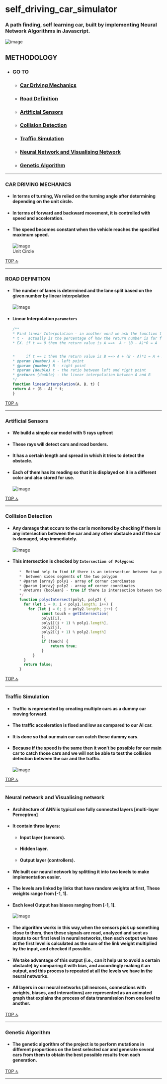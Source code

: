 # **self_driving_car_simulator**
### A path finding, self learning  car, built by implementing Neural Network Algorithms in Javascript.

![image](https://user-images.githubusercontent.com/88255480/216443527-5a367938-1a46-4fc1-b067-a3b6a37b3942.png)

## **METHODOLOGY**
   * ### GO TO
     * ### [Car Driving Mechanics](https://github.com/priyaWDEV15/self_driving_car_simulator/edit/main/README.md#car-driving-mechanics-1)
     * ### [Road Definition](https://github.com/priyaWDEV15/self_driving_car_simulator/edit/main/README.md#road-definition-1)
     * ### [Artificial Sensors](https://github.com/priyaWDEV15/self_driving_car_simulator/edit/main/README.md#artificial-sensors-1)
     * ### [Collision Detection](https://github.com/priyaWDEV15/self_driving_car_simulator/edit/main/README.md#collision-detection-1)
     * ### [Traffic Simulation](https://github.com/priyaWDEV15/self_driving_car_simulator/edit/main/README.md#traffic-simulation-1)
     * ### [Neural Network and Visualising Network](https://github.com/priyaWDEV15/self_driving_car_simulator/edit/main/README.md#neural-network-and-visualising-network-1)
     * ### [Genetic Algorithm](https://github.com/priyaWDEV15/self_driving_car_simulator/edit/main/README.md#genetic-algorithm-1)
- - - -

### **CAR DRIVING MECHANICS** 
  * #### In terms of turning, We relied on the turning angle after determining depending on the unit circle.
  * #### In terms of forward and backward movement, it is controlled with speed and acceleration. 
  * #### The speed becomes constant when the vehicle reaches the specified maximum speed.
  
     ![image](https://user-images.githubusercontent.com/88255480/216444495-687035c8-26f6-4877-b347-0322f38fc30b.png)  
  Unit Circle
  
[TOP :top:](https://github.com/priyaWDEV15/self_driving_car_simulator/edit/main/README.md#methodology) 
- - - -   
### ROAD DEFINITION 
  * #### The number of lanes is determined and the lane split based on the given number by linear interpolation
     ![image](https://user-images.githubusercontent.com/88255480/216445414-0ef242fb-3b81-4758-a6eb-d6c2005f0b51.png)
  * #### Linear Interpolation `parameters`
      ```javascript
      /**
    * Find linear Interpolation - in another word we ask the function to give us the point between A and B depends on t
    * t -  actually is the percentage of how the return number is far from A
    * EX. if t == 0 then the return value is A ==>  A + (B - A)*0 = A
  

    *     if t == 1 then the return value is B ==> A + (B - A)*1 = A + B - A = B
    * @param {number} A - left point
    * @param {number} B - right point 
    * @param {double} t - the ratio between left and right point
    * @returns {double} - the linear interpolation between A and B
    */
    function linearInterpolation(A, B, t) {
    return A + (B - A) * t;
    }

      ```
 [TOP :top:](https://github.com/priyaWDEV15/self_driving_car_simulator/edit/main/README.md#methodology)     
 - - - -      
 ### **Artificial Sensors** 
 * #### We build a simple car model with 5 rays upfront 
 * #### These rays will detect cars and road borders.
 * ####  It has a certain length and spread in which it tries to detect the obstacle.
 * ####  Each of them has its reading so that it is displayed on it in a different color and also stored for use.
     ![image](https://user-images.githubusercontent.com/88255480/216446714-2b42dfea-68b9-4bfa-904e-659ebee2281c.png)
     
 [TOP :top:](https://github.com/priyaWDEV15/self_driving_car_simulator/edit/main/README.md#methodology)    
 - - - - 
 ### **Collision Detection** 
 * #### Any damage that occurs to the car is monitored by checking if there is any intersection between the car and any other obstacle and if the car is damaged, stop immediately.
     ![image](https://user-images.githubusercontent.com/88255480/216448140-a037c7ca-70aa-479e-ada8-856a0ed29eb8.png)
 * #### This intersection is checked by `Intersection of Polygons`:
     ```javascript
        *  Method help to find if there is an intersection between two polygon by check if there intersection
        *  between sides segments of the two polygon
        * @param {array} poly1 - array of corner coordinates
        * @param {array} poly2 - array of corner coordinates
        * @returns {boolean} - true if there is intersection between two polygon, false otherwise
        */
        function polysIntersect(poly1, poly2) {
          for (let i = 0; i < poly1.length; i++) {
            for (let j = 0; j < poly2.length; j++) {
                  const touch = getIntersection(
                  poly1[i],
                  poly1[(i + 1) % poly1.length],
                  poly2[j],
                  poly2[(j + 1) % poly2.length]
                  );
                  if (touch) {
                      return true;
                  }
              }
          }
          return false;
        }
     ```
  [TOP :top:](https://github.com/priyaWDEV15/self_driving_car_simulator/edit/main/README.md#methodology)   
 - - - -  
 
   ### **Traffic Simulation** 
 * #### Traffic is represented by creating multiple cars as a dummy car moving forward.
 * #### The traffic acceleration is fixed and low as compared to our AI car.
 * #### It is done so that our main car can catch these dummy cars.
 * #### Because if the speed is the same then it won’t be possible for our main car to catch those cars and we will not be able to test the collision detection between the car and the traffic.
     ![image](https://user-images.githubusercontent.com/88255480/216450439-fbb26436-9de1-4f49-a1c5-fe1a37cbcdc5.png)
   
 [TOP :top:](https://github.com/priyaWDEV15/self_driving_car_simulator/edit/main/README.md#methodology)
 - - - - 
 ### **Neural network and Visualising network** 
 * #### Architecture of ANN is typical one fully connected layers [multi-layer Perceptron]
 * #### It contain three layers:
    * #### Input layer (sensors).
    * #### Hidden layer.
    * #### Output layer (controllers).
 * #### We built our neural network by splitting it into two levels to make implementation easier.
 * #### The levels are linked by links that have random weights at first, These weights range from [-1, 1].
 * #### Each level Output has biases ranging from [-1, 1].
     ![image](https://user-images.githubusercontent.com/88255480/216452183-108e0443-929d-4bbd-9a90-677ef2538b4d.png)
 * #### The algorithm works in this way,when the sensors pick up something close to them, then these signals are read, analyzed and sent as inputs to our first level in neural networks, then each output we have at the first level is calculated as the sum of the link weight multiplied by the input, and checked if possible.
 * #### We take advantage of this output (i.e., can it help us to avoid a certain obstacle) by comparing it with bias, and accordingly making it an output, and this process is repeated at all the levels we have in the neural networks.
 * #### All layers in our neural networks (all neurons, connections with weights, biases, and interactions) are represented as an animated graph that explains the process of data transmission from one level to another.
 [TOP :top:](https://github.com/priyaWDEV15/self_driving_car_simulator/edit/main/README.md#methodology)
 - - - - 
 ### **Genetic Algorithm** 
 * #### The genetic algorithm of the project is to perform mutations in different proportions on the best selected car and generate several cars from them to obtain the best possible results from each generation.
 [TOP :top:](https://github.com/priyaWDEV15/self_driving_car_simulator/edit/main/README.md#methodology)
 - - - - 
